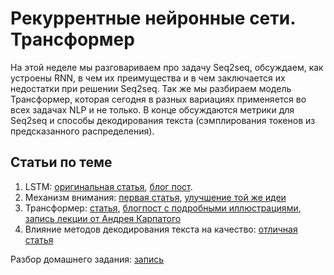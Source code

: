 # Рекуррентные нейронные сети. Трансформер

На этой неделе мы разговариваем про задачу Seq2seq, обсуждаем, как устроены RNN, в чем их преимущества и в чем заключается их недостатки при решении Seq2seq. Так же мы разбираем модель Трансформер, которая сегодня в разных вариациях применяется во всех задачах NLP и не только. В конце обсуждаются метрики для Seq2seq и способы декодирования текста (сэмплирования токенов из предсказанного распределения).


## Статьи по теме

1. LSTM: [оригинальная статья](https://www.bioinf.jku.at/publications/older/2604.pdf), [блог пост](https://colah.github.io/posts/2015-08-Understanding-LSTMs/).
1. Механизм внимания: [первая статья](https://arxiv.org/abs/1409.0473), [улучшение той же идеи](https://arxiv.org/abs/1508.04025)
1. Трансформер: [статья](https://arxiv.org/abs/1706.03762), [блогпост с подробными иллюстрациями](https://jalammar.github.io/illustrated-transformer/), [запись лекции от Андрея Карпатого](https://www.youtube.com/watch?v=XfpMkf4rD6E&ab_channel=StanfordOnline)
1. Влияние методов декодирования текста на качество: [отличная статья](https://arxiv.org/abs/1904.09751)


Разбор домашнего задания: [запись](https://disk.yandex.ru/i/6P0b_faFWPBwTQ)
